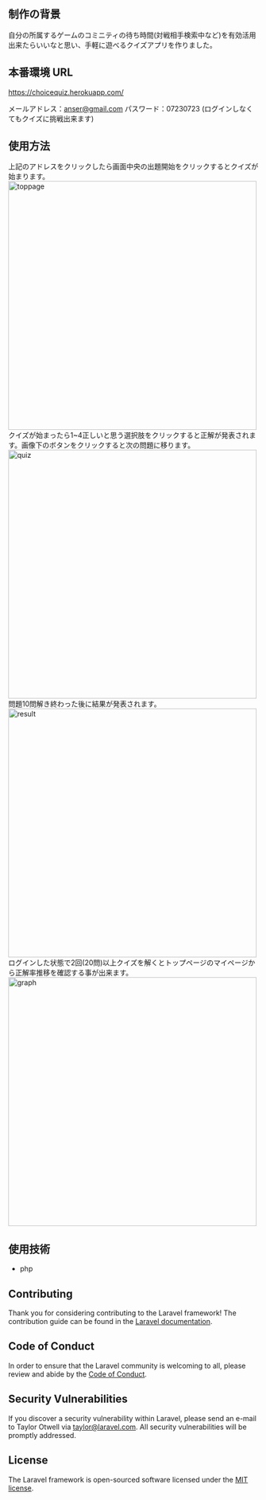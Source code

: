 ## 制作の背景
自分の所属するゲームのコミニティの待ち時間(対戦相手検索中など)を有効活用出来たらいいなと思い、手軽に遊べるクイズアプリを作りました。

## 本番環境 URL

https://choicequiz.herokuapp.com/

メールアドレス：anser@gmail.com
パスワード：07230723
(ログインしなくてもクイズに挑戦出来ます)

## 使用方法
上記のアドレスをクリックしたら画面中央の出題開始をクリックするとクイズが始まります。
<br>
<img width="500" alt="toppage" src="https://user-images.githubusercontent.com/61533662/79689539-7f3fa380-8290-11ea-84d3-8513ef152c54.png">
<br>
クイズが始まったら1~4正しいと思う選択肢をクリックすると正解が発表されます。画像下のボタンをクリックすると次の問題に移ります。
<br>
<img width="500" alt="quiz" src="https://user-images.githubusercontent.com/61533662/79705413-98783c80-82f0-11ea-80cf-df85021d0a1d.png">
<br>
問題10問解き終わった後に結果が発表されます。
<br>
<img width="500" alt="result" src="https://user-images.githubusercontent.com/61533662/79705524-f9a01000-82f0-11ea-9875-23b6c7f331a6.png">
<br>
ログインした状態で2回(20問)以上クイズを解くとトップページのマイページから正解率推移を確認する事が出来ます。
<br>
<img width="500" alt="graph" src="https://user-images.githubusercontent.com/61533662/79705781-d9248580-82f1-11ea-9157-3786ddcf7a86.png">
<br>

## 使用技術

<ul>
<li>php</li>
</ul>

## Contributing

Thank you for considering contributing to the Laravel framework! The contribution guide can be found in the [Laravel documentation](https://laravel.com/docs/contributions).

## Code of Conduct

In order to ensure that the Laravel community is welcoming to all, please review and abide by the [Code of Conduct](https://laravel.com/docs/contributions#code-of-conduct).

## Security Vulnerabilities

If you discover a security vulnerability within Laravel, please send an e-mail to Taylor Otwell via [taylor@laravel.com](mailto:taylor@laravel.com). All security vulnerabilities will be promptly addressed.

## License

The Laravel framework is open-sourced software licensed under the [MIT license](https://opensource.org/licenses/MIT).
